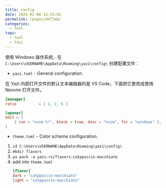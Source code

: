 ```yaml
---
title: config
date: 2025-02-08 13:33:02
permalink: /pages/d473ab/
categories: 
  - tool
tags: 
  - tool
  - Yazi
---
```

使用 Windows 操作系统，在 `C:\Users\USERNAME\AppData\Roaming\yazi\config\` 创建配置文件：

- `yazi.toml` - General configuration.

在 Yazi 内部打开文件的默认文本编辑器的是 VS Code，下面把它更改成使用 Neovim 打开文件。

```toml
[manager]
ratio          = [ 2, 2, 6 ]

[opener]
edit = [
    { run = "nvim %*", block = true, desc = "nvim", for = "windows" },
]
```

- `theme.toml` - Color scheme configuration.

1. `cd C:\Users\USERNAME\AppData\Roaming\yazi\config\`
2. `mkdir flavors`
3. `ya pack -a yazi-rs/flavors:catppuccin-macchiato`
4. add into `theme.toml`
   ```toml
   [flavor]
   dark = "catppuccin-macchiato"
   light = "catppuccin-macchiato"
   ```
